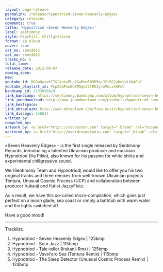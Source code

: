 ```yaml
---
layout: page-release
permalink: /release/hypnotriod-seven-heavenly-edges/
category: releases
comments: true
title: 'Hypnotriod «Seven Heavenly Edges»'
label: sentimony
style: Psychill, Chillgressive
format: ep album
cover: true
cat_no: sencd012
cat_nu: sencd012
tracks_no: 5
total_time: 
release_date: 2012-08-07
coming_soon: 
new: 
youtube_id: DGOwQwtvkCI&list=PLp2GaPnw5O3M5qeJ2tRG2yhoVbLvkAFoC
youtube_playlist_id: PLp2GaPnw5O3M5qeJ2tRG2yhoVbLvkAFoC
bandcamp_id: 2733998829
link_bandcamp: https://sentimony.bandcamp.com/album/hypnotriod-seven-heavenly-edges
link_junodownload: http://www.junodownload.com/products/hypnotriod-seven-heavenly-edges/2022833-02
link_beatspace: 
link_ektoplazm: http://www.ektoplazm.com/free-music/hypnotriod-seven-heavenly-edges
link_discogs: 556014
written_by: 
compiled_by: 
artwork_by: <a href="https://rooooster.com" target="_blank" rel="noopener">Anton Pivniuk</a>
mastered_by: <a href="http://overdreamstudio.com" target="_blank" rel="noopener">Makus (Overdream Studio)</a>
---
```


«Seven Heavenly Edges» - is the first single released by Sentimony Records, introducing a talented Ukrainian producer and musician Hypnotriod (Ilia Pikin), also known for his passion for white shirts and experimental chillgressive sound.

We (Sentimony Team and Hypnotriod) would like to offer you his two original tracks and three remixes from well-known Ukrainian projects Tentura, Unusual Cosmic Process (UCP) and collaboration between producer Irukanji and flutist JazzyFlute.

As a result, we have this so-called micro-compilation, which goes just perfect on a moon glade, sea coast or simply a bathtub with warm water and the lights switched off.

Have a good mood!

---
Tracklist:

01. Hypnotriod - Seven Heavenly Edges \| 125bmp
02. Hypnotriod - Sour Jazz \| 115bmp
03. Hypnotriod - Tale-teller (Irukanji Rmx) \| 125bmp
04. Hypnotriod - Vavel'ero Sea (Tentura Remix) \| 115bmp
05. Hypnotriod - The Sleep Detector (Unusual Cosmic Process Remix) \| 120bmp


